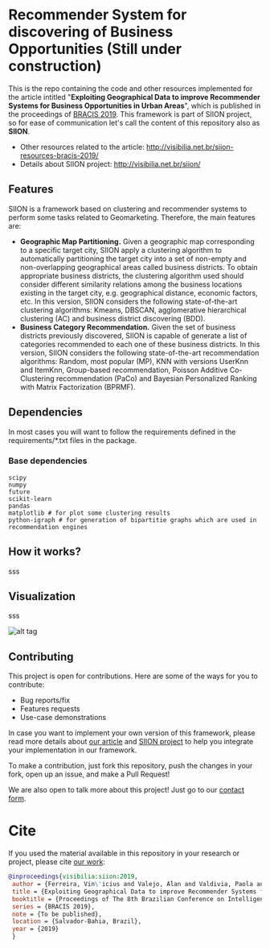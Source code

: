 # Recommender System for discovering of Business Opportunities (Still under construction)

This is the repo containing the code and other resources implemented for the article intitled "__Exploiting Geographical Data to improve Recommender Systems for Business Opportunities in Urban Areas__", which is published in the proceedings of [BRACIS 2019](http://www.bracis2019.ufba.br/). This framework is part of SIION project, so for ease of communication let's call the content of this repository also as __SIION__.

- Other resources related to the article: http://visibilia.net.br/siion-resources-bracis-2019/
- Details about SIION project: http://visibilia.net.br/siion/

## Features

SIION is a framework based on clustering and recommender systems to perform some tasks related to Geomarketing. Therefore, the main features are:

- __Geographic Map Partitioning.__ Given a geographic map corresponding to a specific target city, SIION apply a clustering algorithm to automatically partitioning the target city into a set of non-empty and non-overlapping geographical areas called business districts. To obtain appropriate business districts, the clustering algorithm used should consider different similarity relations among the business locations existing in the target city, e.g. geographical distance, economic factors, etc. In this version, SIION considers the following state-of-the-art clustering algorithms: Kmeans, DBSCAN, agglomerative hierarchical clustering (AC) and business district discovering (BDD). 
- __Business Category Recommendation.__ Given the set of business districts previously discovered, SIION is capable of generate a list of categories recommended to each one of these business districts. In this version, SIION considers the following state-of-the-art recommendation algorithms: Random, most popular (MP), KNN with versions UserKnn and ItemKnn, Group-based recommendation, Poisson Additive Co-Clustering recommendation (PaCo) and Bayesian Personalized Ranking with Matrix Factorization (BPRMF).   

## Dependencies

In most cases you will want to follow the requirements defined in the requirements/*.txt files in the package. 

### Base dependencies
```
scipy
numpy
future
scikit-learn
pandas
matplotlib # for plot some clustering results
python-igraph # for generation of bipartitie graphs which are used in recommendation engines 
```
## How it works?
sss

## Visualization

sss

![alt tag](http://visibilia.net.br/wp-content/uploads/2019/09/Pittsburgh_recommendation-siion.png)

## Contributing

This project is open for contributions. Here are some of the ways for
you to contribute:

- Bug reports/fix
- Features requests
- Use-case demonstrations

In case you want to implement your own version of this framework, please 
read more details about [our article](http://visibilia.net.br/siion-resources-bracis-2019/) and [SIION project](http://visibilia.net.br/siion/) to help
you integrate your implementation in our framework.

To make a contribution, just fork this repository, push the changes
in your fork, open up an issue, and make a Pull Request!

We are also open to talk more about this project! Just go to our [contact form](http://visibilia.net.br/avaliacao-prototipo-siion/).


# Cite
If you used the material available in this repository in your research or project, please
cite [our work](https://www.researchgate.net/publication/336042054_Exploiting_Geographical_Data_to_improve_Recommender_Systems_for_Business_Opportunities_in_Urban_Areas):

```bibtex
@inproceedings{visibilia:siion:2019, 
 author = {Ferreira, Vin\'icius and Valejo, Alan and Valdivia, Paola and Valverde-Rebaza, Jorge},
 title = {Exploiting Geographical Data to improve Recommender Systems for Business Opportunities in Urban Areas},
 booktitle = {Proceedings of The 8th Brazilian Conference on Intelligent Systems},
 series = {BRACIS 2019},
 note = {To be published},
 location = {Salvador-Bahia, Brazil},
 year = {2019}
 }
```
